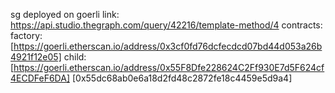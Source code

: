 sg deployed on goerli link: https://api.studio.thegraph.com/query/42216/template-method/4
contracts:
factory:  [https://goerli.etherscan.io/address/0x3cf0fd76dcfecdcd07bd44d053a26b4921f12e05]
child:    [https://goerli.etherscan.io/address/0x55F8Dfe228624C2Ff930E7d5F624cf4ECDFeF6DA] [0x55dc68ab0e6a18d2fd48c2872fe18c4459e5d9a4]
